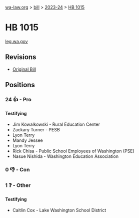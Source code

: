 [wa-law.org](/) > [bill](/bill/) > [2023-24](/bill/2023-24/) > [HB 1015](/bill/2023-24/hb/1015/)

# HB 1015
[leg.wa.gov](https://app.leg.wa.gov/billsummary?BillNumber=1015&Year=2023&Initiative=false)

## Revisions
* [Original Bill](1/)

## Positions
### 24 👍 - Pro
#### Testifying
* Jim Kowalkowski - Rural Education Center
* Zackary Turner - PESB
* Lyon Terry
* Mandy Jessee
* Lyon Terry
* Rick Chisa - Public School Employees of Washington (PSE)
* Nasue Nishida - Washington Education Association

### 0 👎 - Con

### 1 ❓ - Other
#### Testifying
* Caitlin Cox - Lake Washington School District
